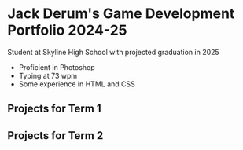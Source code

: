 # Jack Derum's Game Development Portfolio 2024-25
Student at Skyline High School with projected graduation in 2025
* Proficient in Photoshop
* Typing at 73 wpm
* Some experience in HTML and CSS

## Projects for Term 1

## Projects for Term 2

